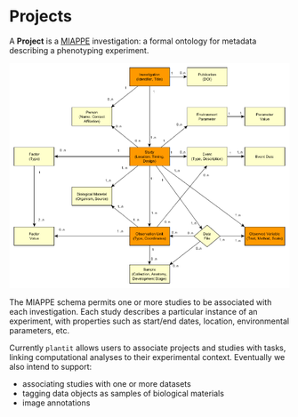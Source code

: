 # <i class="fas fa-seedling fa-1x fa-fw"></i> **Projects**

<!-- START doctoc generated TOC please keep comment here to allow auto update -->
<!-- DON'T EDIT THIS SECTION, INSTEAD RE-RUN doctoc TO UPDATE -->


<!-- END doctoc generated TOC please keep comment here to allow auto update -->

A <i class="fas fa-seedling fa-1x fa-fw"></i> **Project** is a [MIAPPE](https://github.com/MIAPPE/MIAPPE) investigation: a formal ontology for metadata describing a phenotyping experiment.

![Entity relational diagram](../../media/miappe.png)

The MIAPPE schema permits one or more studies to be associated with each investigation. Each study describes a particular instance of an experiment, with properties such as start/end dates, location, environmental parameters, etc.

Currently `plantit` allows users to associate projects and studies with tasks, linking computational analyses to their experimental context. Eventually we also intend to support:

- associating studies with one or more datasets
- tagging data objects as samples of biological materials
- image annotations

